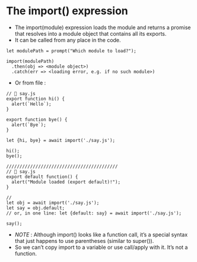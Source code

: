 # The import() expression
- The import(module) expression loads the module and returns a promise that resolves into a module object that contains all its exports.
- It can be called from any place in the code.
```
let modulePath = prompt("Which module to load?");

import(modulePath)
  .then(obj => <module object>)
  .catch(err => <loading error, e.g. if no such module>)
```

- Or from file :
```
// 📁 say.js
export function hi() {
  alert(`Hello`);
}

export function bye() {
  alert(`Bye`);
}

let {hi, bye} = await import('./say.js');

hi();
bye();

//////////////////////////////////////////
// 📁 say.js
export default function() {
  alert("Module loaded (export default)!");
}

//
let obj = await import('./say.js');
let say = obj.default;
// or, in one line: let {default: say} = await import('./say.js');

say();

```

- _NOTE_ : Although import() looks like a function call, it’s a special syntax that just happens to use parentheses (similar to super()).
- So we can’t copy import to a variable or use call/apply with it. It’s not a function.

